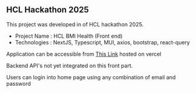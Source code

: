 ## HCL Hackathon  2025

This project was developed in of HCL hackathon 2025. 

- Project Name : HCL BMI Health (Front end)
- Technologies : NextJS, Typescript, MUI, axios, bootstrap, react-query 

Application can be accessible from  [This Link](https://hcl-bmi.vercel.app/) hosted on vercel

Backend API's not yet integrated on this front  part.

Users can login into home page using any combination of email and password


